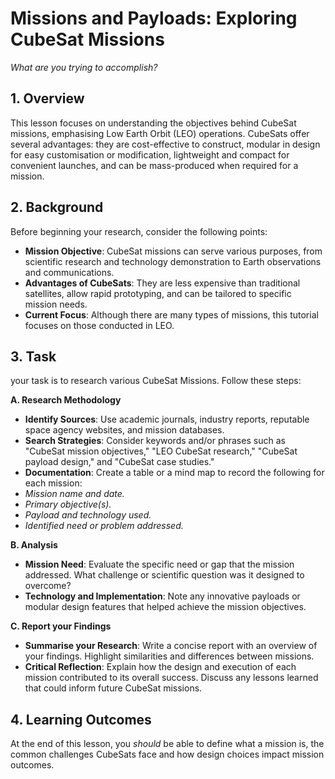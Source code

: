 # Missions and Payloads: Exploring CubeSat Missions

*What are you trying to accomplish?*

## 1. Overview

This lesson focuses on  understanding the objectives behind CubeSat missions, emphasising Low Earth Orbit (LEO) operations. CubeSats offer several advantages: they are cost-effective to construct, modular in design for easy customisation or modification, lightweight and compact for convenient launches, and can be mass-produced when required for a mission.

## 2. Background

Before beginning your research, consider the following points:
- **Mission Objective**: CubeSat missions can serve various purposes, from scientific research and technology demonstration to Earth observations and communications.
- **Advantages of CubeSats**: They are less expensive than traditional satellites, allow rapid prototyping, and can be tailored to specific mission needs.
- **Current Focus**: Although there are many types of missions, this tutorial focuses on those conducted in LEO.

## 3. Task
your task is to research various CubeSat Missions. Follow these steps:

**A. Research Methodology**
-  **Identify Sources**: Use academic journals, industry reports, reputable space agency websites, and mission databases.
-  **Search Strategies**: Consider keywords and/or phrases such as "CubeSat mission objectives," "LEO CubeSat research," "CubeSat payload design," and "CubeSat case studies."
-  **Documentation**: Create a table or a mind map to record the following for each mission:
  - *Mission name and date.*
  - *Primary objective(s).*
  - *Payload and technology used.*
  - *Identified need or problem addressed.*

**B. Analysis**
- **Mission Need**: Evaluate the specific need or gap that the mission addressed. What challenge or scientific question was it designed to overcome?
- **Technology and Implementation**: Note any innovative payloads or modular design features that helped achieve the mission objectives.

**C. Report your Findings**
- **Summarise your Research**: Write a concise report with an overview of your findings. Highlight similarities and differences between missions.
- **Critical Reflection**: Explain how the design and execution of each mission  contributed to its  overall success. Discuss any lessons learned that could inform future CubeSat missions.
  
## 4. Learning Outcomes
At the end of this lesson, you *should* be able to define what a mission is, the common challenges CubeSats face and how design choices impact mission outcomes.

